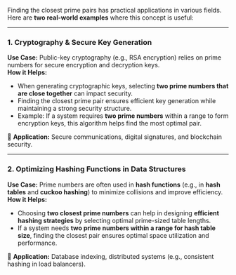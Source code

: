 Finding the closest prime pairs has practical applications in various fields. Here are **two real-world examples** where this concept is useful:  

---

### **1. Cryptography & Secure Key Generation**  
**Use Case:** Public-key cryptography (e.g., RSA encryption) relies on prime numbers for secure encryption and decryption keys.  
**How it Helps:**  
- When generating cryptographic keys, selecting **two prime numbers that are close together** can impact security.  
- Finding the closest prime pair ensures efficient key generation while maintaining a strong security structure.  
- Example: If a system requires **two prime numbers** within a range to form encryption keys, this algorithm helps find the most optimal pair.  

📌 **Application:** Secure communications, digital signatures, and blockchain security.  

---

### **2. Optimizing Hashing Functions in Data Structures**  
**Use Case:** Prime numbers are often used in **hash functions** (e.g., in **hash tables** and **cuckoo hashing**) to minimize collisions and improve efficiency.  
**How it Helps:**  
- Choosing **two closest prime numbers** can help in designing **efficient hashing strategies** by selecting optimal prime-sized table lengths.  
- If a system needs **two prime numbers within a range for hash table size**, finding the closest pair ensures optimal space utilization and performance.  

📌 **Application:** Database indexing, distributed systems (e.g., consistent hashing in load balancers).  

